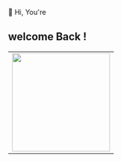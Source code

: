 👋 Hi, You're <h2>welcome Back !</h2> 
<table style="position:center;">
   <tr>
      <td>
<img style='float:right' width=200 heigth=150 src='https://www.cheikhtidianediop.com/'/>
      </td>
      
 
   </tr>
   


      
</table>
